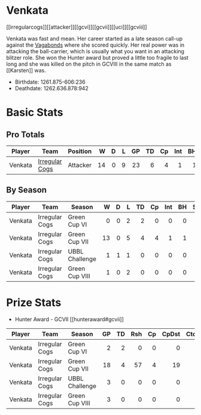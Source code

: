 # Venkata

[[irregularcogs]][[attacker]][[gcvi]][[gcvii]][[uci]][[gcviii]]

Venkata was fast and mean. Her career started as a late season call-up against the [Vagabonds](../teams/zensunvagabonds) where she scored quickly. Her real power was in attacking the ball-carrier, which is usually what you want in an attacking blitzer role. She won the Hunter award but proved a little too fragile to last long and she was killed on the pitch in GCVIII in the same match as [[Karsten]] was.

* Birthdate: 1261.875-606:236
* Deathdate: 1262.636.878:942

# Basic Stats

## Pro Totals

| Player           | Team        | Position      | W | D | L | GP | TD | Cp | Int | BH | SI | Ki | MVP | SPP |
|------------------|-------------|---------------|--:|--:|--:|---:|---:|---:|----:|---:|---:|---:|----:|----:|
| Venkata | [Irregular Cogs](../teams/irregularcogs) | Attacker |   14 |    0 |    9 |   23 |    6 |    4 |    1 |    1 |    1 |    0 |    1 |   33 |

## By Season

| Player | Team         | Season          | W | D | L | TD | Cp | Int | BH | SI | Ki | MVP | SPP |
|--------|--------------|-----------------|--:|--:|--:|---:|---:|----:|---:|---:|---:|----:|----:|
| Venkata | Irregular Cogs | Green Cup VI   |    0 |    0 |    2 |    2 |    0 |    0 |    0 |    0 |    0 |    0 |    6 |
| Venkata | Irregular Cogs | Green Cup VII  |   13 |    0 |    5 |    4 |    4 |    1 |    1 |    1 |    0 |    1 |   27 |
| Venkata | Irregular Cogs | UBBL Challenge |    1 |    1 |    1 |    0 |    0 |    0 |    0 |    0 |    0 |    0 |    0 |
| Venkata | Irregular Cogs | Green Cup VIII |    1 |    0 |    2 |    0 |    0 |    0 |    0 |    0 |    0 |    0 |    0 |

# Prize Stats

* Hunter Award - GCVII [[hunteraward#gcvii]]

| Player | Team         | Season          | GP | TD | Rsh | Cp | CpDst | Ctch | Int | Cas | Blk | Sck | MVP | SPP |
|--------|--------------|-----------------|---:|---:|----:|---:|------:|-----:|----:|----:|----:|----:|----:|----:|
| Venkata | Irregular Cogs | Green Cup VI   |  2 |    2 |    0 |    0 |     0 |    1 |    0 |    0 |    6 |    0 |    0 |    6 |
| Venkata | Irregular Cogs | Green Cup VII  | 18 |    4 |   57 |    4 |    19 |    7 |    1 |    2 |  100 |   **11** |    1 |   27 |
| Venkata | Irregular Cogs | UBBL Challenge |  3 |    0 |    0 |    0 |     0 |    1 |    0 |    0 |    8 |    3 |    0 |    0 |
| Venkata | Irregular Cogs | Green Cup VIII |  3 |    0 |    0 |    0 |     0 |    0 |    0 |    0 |   19 |    1 |    0 |    0 |
